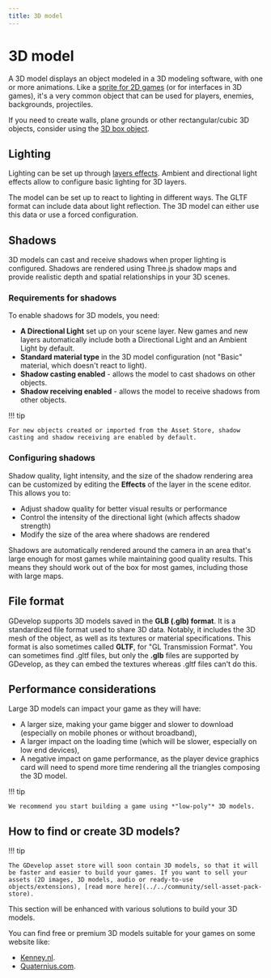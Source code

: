 ```yaml
---
title: 3D model
---
```

# 3D model

A 3D model displays an object modeled in a 3D modeling software, with one or more animations. Like a [sprite for 2D games](../sprite) (or for interfaces in 3D games), it's a very common object that can be used for players, enemies, backgrounds, projectiles.

If you need to create walls, plane grounds or other rectangular/cubic 3D objects, consider using the [3D box object](../3d-box).

## Lighting

Lighting can be set up through [layers effects](../../interface/scene-editor/layer-effects). Ambient and directional light effects allow to configure basic lighting for 3D layers.

The model can be set up to react to lighting in different ways. The GLTF format can include data about light reflection. The 3D model can either use this data or use a forced configuration.

## Shadows

3D models can cast and receive shadows when proper lighting is configured. Shadows are rendered using Three.js shadow maps and provide realistic depth and spatial relationships in your 3D scenes.

### Requirements for shadows

To enable shadows for 3D models, you need:

- **A Directional Light** set up on your scene layer. New games and new layers automatically include both a Directional Light and an Ambient Light by default.
- **Standard material type** in the 3D model configuration (not "Basic" material, which doesn't react to light).
- **Shadow casting enabled** - allows the model to cast shadows on other objects.
- **Shadow receiving enabled** - allows the model to receive shadows from other objects.

!!! tip

    For new objects created or imported from the Asset Store, shadow casting and shadow receiving are enabled by default.

### Configuring shadows

Shadow quality, light intensity, and the size of the shadow rendering area can be customized by editing the **Effects** of the layer in the scene editor. This allows you to:

- Adjust shadow quality for better visual results or performance
- Control the intensity of the directional light (which affects shadow strength)
- Modify the size of the area where shadows are rendered

Shadows are automatically rendered around the camera in an area that's large enough for most games while maintaining good quality results. This means they should work out of the box for most games, including those with large maps.

## File format

GDevelop supports 3D models saved in the **GLB (.glb) format**. It is a standardized file format used to share 3D data. Notably, it includes the 3D mesh of the object, as well as its textures or material specifications. This format is also sometimes called **GLTF**, for "GL Transmission Format". You can sometimes find .gltf files, but only the **.glb** files are supported by GDevelop, as they can embed the textures whereas .gltf files can't do this.

## Performance considerations

Large 3D models can impact your game as they will have:

- A larger size, making your game bigger and slower to download (especially on mobile phones or without broadband),
- A larger impact on the loading time (which will be slower, especially on low end devices),
- A negative impact on game performance, as the player device graphics card will need to spend more time rendering all the triangles composing the 3D model.

!!! tip

    We recommend you start building a game using *"low-poly"* 3D models.

## How to find or create 3D models?

!!! tip

    The GDevelop asset store will soon contain 3D models, so that it will be faster and easier to build your games. If you want to sell your assets (2D images, 3D models, audio or ready-to-use objects/extensions), [read more here](../../community/sell-asset-pack-store).

This section will be enhanced with various solutions to build your 3D models.

You can find free or premium 3D models suitable for your games on some website like:

- [Kenney.nl](https://www.kenney.nl/assets/category:3D).
- [Quaternius.com](https://quaternius.com/index.html).
